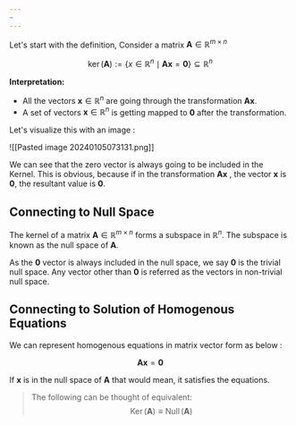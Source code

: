 ```yaml
---
~
---
```

Let's start with the definition,  Consider a matrix $\mathbf{A}\in \mathbb{R}^{m \times n}$

$$
\operatorname{ker}(\mathbf{A}):=\left\{x \in \mathbb{R}^n \mid \mathbf{A} \mathbf{x}= \mathbf{0}\right\} \subseteq \mathbb{R}^n
$$

**Interpretation:** 
 - All the vectors  $\mathbf{x} \in \mathbb{R}^n$  are going through the transformation $\mathbf{A} \mathbf{x}$.
 - A set of vectors $\mathbf{x} \in \mathbb{R}^n$ is getting mapped to $\mathbf{0}$ after the transformation.
 
Let's visualize this with an image :

![[Pasted image 20240105073131.png]]

We can see that the zero vector is always going to be included in the Kernel. This is obvious, because if in the transformation $\mathbf{A} \mathbf{x}$ , the vector $\mathbf{x}$ is $\mathbf{0}$, the resultant value is $\mathbf{0}$.
## Connecting to Null Space 

The kernel of a matrix $\mathbf{A}\in \mathbb{R}^{m \times n}$ forms a subspace in $\mathbb{R}^n$. The subspace is known as the null space of $\mathbf{A}$.

As  the $\mathbf{0}$  vector is always included in the null space, we say $\mathbf{0}$ is the trivial null space. Any vector other than $\mathbf{0}$ is referred as the vectors in non-trivial null space.

## Connecting to Solution of Homogenous Equations

We can represent homogenous equations in matrix vector form as below :

$$
\mathbf{A} \mathbf{x} = \mathbf{0}
$$

 If $\mathbf{x}$ is in the null space of $\mathbf{A}$ that would mean, it satisfies the equations.


> The following can be thought of equivalent:
> $$ \operatorname{Ker}(\mathbf{A}) \equiv \operatorname{Null}(\mathbf{A}) $$


